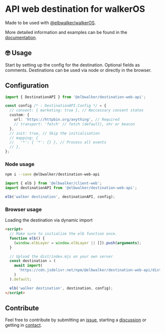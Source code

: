 # API web destination for walkerOS

Made to be used with [@elbwalker/walkerOS](https://github.com/elbwalker/walkerOS).

More detailed information and examples can be found in the [documentation](https://docs.elbwalker.com/).

## 🤓 Usage

Start by setting up the config for the destination. Optional fields as comments.
Destinations can be used via node or directly in the browser.

## Configuration

```ts
import { DestinationAPI } from '@elbwalker/destination-web-api';

const config /* : DestinationAPI.Config */ = {
  // consent: { marketing: true }, // Neccessary consent states
  custom: {
    url: 'https://httpbin.org/anything', // Required
    // transport: 'fetch' // fetch (default), xhr or beacon
  },
  // init: true, // Skip the initialisation
  // mapping: {
  //   '*': { '*': {} }, // Process all events
  // },
};
```

### Node usage

```sh
npm i --save @elbwalker/destination-web-api
```

```ts
import { elb } from '@elbwalker/client-web';
import destinationAPI from '@elbwalker/destination-web-api';

elb('walker destination', destinationAPI, config);
```

### Browser usage

Loading the destination via dynamic import

```html
<script>
  // Make sure to initialize the elb function once.
  function elb() {
    (window.elbLayer = window.elbLayer || []).push(arguments);
  }

  // Upload the dist/index.mjs on your own server
  const destination = (
    await import(
      'https://cdn.jsdelivr.net/npm/@elbwalker/destination-web-api/dist/index.mjs'
    )
  ).default;

  elb('walker destination', destination, config);
</script>
```

## Contribute

Feel free to contribute by submitting an [issue](https://github.com/elbwalker/walkerOS/issues), starting a [discussion](https://github.com/elbwalker/walkerOS/discussions) or getting in [contact](https://calendly.com/elb-alexander/30min).
